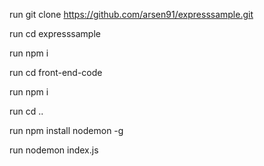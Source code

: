 run git clone https://github.com/arsen91/expresssample.git

run cd expresssample

run npm i

run cd front-end-code

run npm i

run cd ..

run npm install nodemon -g

run nodemon index.js
